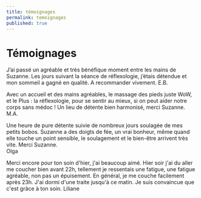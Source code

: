 ```yaml
---
title: témoignages
permalink: temoignages
published: true
---
```


# Témoignages

J’ai passé un agréable et très bénéfique moment entre les mains de Suzanne.
Les jours suivant la séance de réflexologie, j’étais détendue et mon sommeil a gagné en qualité.
A recommander vivement.
E.B.

Avec un accueil et des mains agréables, le massage des pieds juste WoW, et le Plus : la réflexologie, pour se sentir au mieux, si on peut aider notre corps sans médoc ! 
Un lieu de détente bien harmonisé, merci Suzanne.
M.A.

Une heure de pure détente suivie de nombreux jours soulagée de mes petits bobos. Suzanne a des doigts de fée,  un vrai bonheur, même quand elle  touche un point sensible,  le soulagement et le bien-être arrivent très vite. Merci Suzanne.  
Olga

Merci encore pour ton soin d'hier, j'ai beaucoup aimé. Hier soir j'ai du aller me coucher bien avant 22h, tellement je ressentais une fatigue, une fatigue agréable, non pas un épuisement. En général, je me couche facilement après 23h. J'ai dormi d'une traite jusqu'à ce matin. Je suis convaincue que c'est grâce à ton soin.
Liliane



